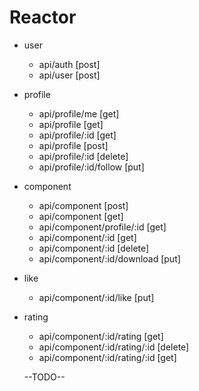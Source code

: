 # Reactor

- user

  - api/auth [post]
  - api/user [post]

- profile

  - api/profile/me [get]
  - api/profile [get]
  - api/profile/:id [get]
  - api/profile [post]
  - api/profile/:id [delete]
  - api/profile/:id/follow [put]

- component

  - api/component [post]
  - api/component [get]
  - api/component/profile/:id [get]
  - api/component/:id [get]
  - api/component/:id [delete]
  - api/component/:id/download [put]

- like
  - api/component/:id/like [put]

- rating
  - api/component/:id/rating [get]
  - api/component/:id/rating/:id [delete]
  - api/component/:id/rating/:id [get]

  --TODO--
